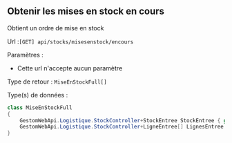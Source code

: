 ## <span id='obtenirmiseenstockencours'>Obtenir les mises en stock en cours</span>

Obtient un ordre de mise en stock

Url :`[GET] api/stocks/misesenstock/encours`

Paramètres : 

- Cette url n'accepte aucun paramètre

Type de retour : `MiseEnStockFull[]`

Type(s) de données :

```csharp
class MiseEnStockFull
{
	GestomWebApi.Logistique.StockController+StockEntree StockEntree { get; set; }
	GestomWebApi.Logistique.StockController+LigneEntree[] LignesEntree { get; set; }
}

```
